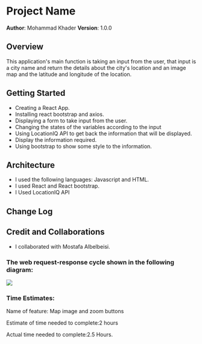 # Project Name

**Author**: Mohammad Khader
**Version**: 1.0.0

## Overview
This application's main function is taking an input from the user, that input is a city name and return the details about the city's location and an image map and the latitude and longitude of the location.

## Getting Started
- Creating a React App.
- Installing react bootstrap and axios.
- Displaying a form to take input from the user.
- Changing the states of the variables according to the input
- Using LocationIQ API to get back the information that will be displayed.
- Display the information required.
- Using bootstrap to show some style to the information.

## Architecture
- I used the following languages: Javascript and HTML.
- I used React and React bootstrap.
- I Used LocationIQ API

## Change Log


## Credit and Collaborations
- I collaborated with Mostafa Albelbeisi.

### The web request-response cycle shown in the following diagram:
![](https://i.imgur.com/NRGFXxM.png)


### Time Estimates:
Name of feature: Map image and zoom buttons

Estimate of time needed to complete:2 hours


Actual time needed to complete:2.5 Hours.